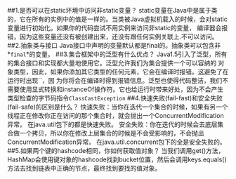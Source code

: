 ##1.是否可以在static环境中访问非static变量？
   static变量在Java中是属于类的，它在所有的实例中的值是一样的。当类被Java虚拟机载入的时候，会对static变量进行初始化。如果你的代码尝试不用实例来访问非static的变量，
编译器会报错，因为这些变量还没有被创建出来，还没有跟任何实例关联上.不可以访问。
##2.抽象类与接口
Java接口中声明的变量默认都是final的。抽象类可以包含非*`final`*的变量。
##3.集合框架中的泛型有什么优点？
Java1.5引入了泛型，所有的集合接口和实现都大量地使用它。泛型允许我们为集合提供一个可以容纳的
对象类型，因此，如果你添加其它类型的任何元素，它会在编译时报错。这避免了在运行时出现``，因
为你将会在编译时得到报错信息。泛型也使得代码整洁，我们不需要使用显式转换和instanceOf操作符。它也给运行时带来好处，因为不会产生类型检查的字节码指令`ClassCastException`
##4.快速失败(fail-fast)和安全失败(fail-safe)的区别是什么？
快速失败：当你在迭代一个集合的时候，如果有另一个线程正在修改你正在访问的那个集合时，就会抛出一个ConcurrentModification异常。 在java.util包下的都是快速失败。
 安全失败：你在迭代的时候会去底层集合做一个拷贝，所以你在修改上层集合的时候是不会受影响的，不会抛出ConcurrentModification异常。 在java.util.concurrent包下的全是安全失败的。
##5.如果两个键的hashcode相同，你如何获取值对象？
 当我们调用get()方法，HashMap会使用键对象的hashcode找到bucket位置，然后会调用keys.equals()方法去找到链表中正确的节点，最终找到要找的值对象。